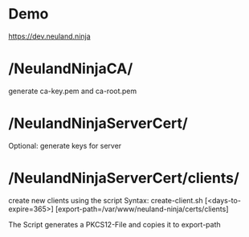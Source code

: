# Demo
https://dev.neuland.ninja

# /NeulandNinjaCA/
generate ca-key.pem and ca-root.pem

# /NeulandNinjaServerCert/
Optional: generate keys for server

# /NeulandNinjaServerCert/clients/
create new clients using the script
Syntax: create-client.sh <client-name> [<days-to-expire=365>] [export-path=/var/www/neuland-ninja/certs/clients]

The Script generates a PKCS12-File and copies it to export-path
